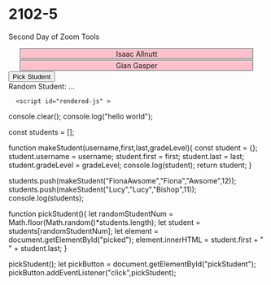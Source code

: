 # 2102-5
Second Day of Zoom Tools 
<html lang="en" >

<head>

  <meta charset="UTF-8">
  
<link rel="apple-touch-icon" type="image/png" href="https://cpwebassets.codepen.io/assets/favicon/apple-touch-icon-5ae1a0698dcc2402e9712f7d01ed509a57814f994c660df9f7a952f3060705ee.png" />
<meta name="apple-mobile-web-app-title" content="CodePen">

<link rel="shortcut icon" type="image/x-icon" href="https://cpwebassets.codepen.io/assets/favicon/favicon-aec34940fbc1a6e787974dcd360f2c6b63348d4b1f4e06c77743096d55480f33.ico" />

<link rel="mask-icon" type="" href="https://cpwebassets.codepen.io/assets/favicon/logo-pin-8f3771b1072e3c38bd662872f6b673a722f4b3ca2421637d5596661b4e2132cc.svg" color="#111" />


  <title>CodePen - 2101-5</title>
  
  
  
  
<style>
.student{
  background:Pink;
  border-style:groove;
  text-align:center;
  width:90%;
  margin:auto;
}
</style>

  
  
  
  

</head>

<body translate="no" >
  <div id="container">
  <div class="student" id="isaacallnutt">
    Isaac Allnutt
  </div>
    <div class="student" id="giangaspar">
    Gian Gasper
  </div>
</div>

<button id="pickStudent">
  Pick Student
</button>
<div>
  Random Student: <span id="picked">...</span>
</div>
  
  
      <script id="rendered-js" >
console.clear();
console.log("hello world");

const students = [];

function makeStudent(username,first,last,gradeLevel){
  const student = {};
  student.username = username;
  student.first = first;
  student.last = last;
  student.gradeLevel = gradeLevel;
  console.log(student);
  return student;
}

students.push(makeStudent("FionaAwsome","Fiona","Awsome",12));
students.push(makeStudent("Lucy","Lucy","Bishop",11));
console.log(students);

function pickStudent(){
  let randomStudentNum = Math.floor(Math.random()*students.length);
  let student = students[randomStudentNum];
  let element = document.getElementById("picked");
  element.innerHTML = student.first + " " + student.last;
}

pickStudent();
let pickButton = document.getElementById("pickStudent");
pickButton.addEventListener("click",pickStudent);
    </script>

  

</body>

</html>
 
